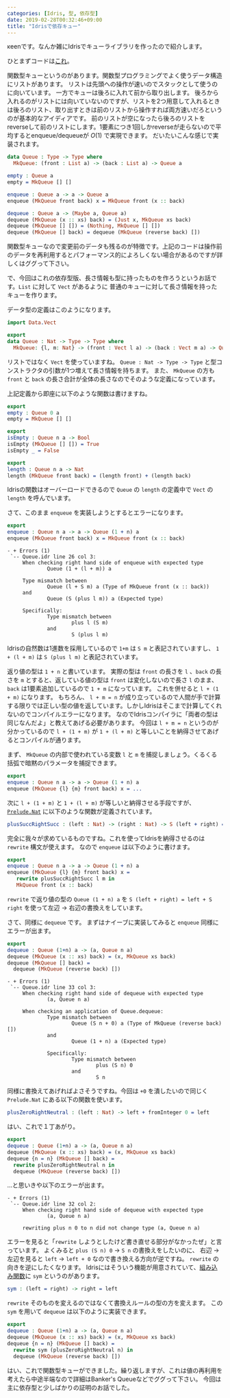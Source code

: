 ```yaml
---
categories: [Idris, 型, 依存型]
date: 2019-02-28T00:32:46+09:00
title: "Idrisで依存キュー"
---
```

κeenです。なんか雑にIdrisでキューライブラリを作ったので紹介します。

<!--more-->

ひとまずコードは[これ](https://gitlab.com/blackenedgold/idris-dependent-queue)。


関数型キューというのがあります。関数型プログラミングでよく使うデータ構造にリストがあります。
リストは先頭への操作が速いのでスタックとして使うのに向いています。
一方でキューは後ろに入れて前から取り出します。
後ろから入れるのがリストには向いていないのですが、リストを2つ用意して入れるときは後ろのリスト、取り出すときは前のリストから操作すれば両方速いだろというのが基本的なアイディアです。
前のリストが空になったら後ろのリストをreverseして前のリストにします。1要素につき1回しかreverseが走らないので平均するとenqueue/dequeueが $O(1)$ で実現できます。
だいたいこんな感じで実装されます。


```idris
data Queue : Type -> Type where
  MkQueue: (front : List a) -> (back : List a) -> Queue a

empty : Queue a
empty = MkQueue [] []

enqueue : Queue a -> a -> Queue a
enqueue (MkQueue front back) x = MkQueue front (x :: back)

dequeue : Queue a -> (Maybe a, Queue a)
dequeue (MkQueue (x :: xs) back) = (Just x, MkQueue xs back)
dequeue (MkQueue [] []) = (Nothing, MkQueue [] [])
dequeue (MkQueue [] back) = dequeue (MkQueue (reverse back) [])
```

関数型キューなので変更前のデータも残るのが特徴です。上記のコードは操作前のデータを再利用するとパフォーマンス的によろしくない場合があるのですが詳しくはググって下さい。

で、今回はこれの依存型版、長さ情報も型に持ったものを作ろうというお話です。`List` に対して `Vect` があるように 普通のキューに対して長さ情報を持ったキューを作ります。

データ型の定義はこのようになります。

```idris
import Data.Vect

export
data Queue : Nat -> Type -> Type where
  MkQueue: {l, m: Nat} -> (front : Vect l a) -> (back : Vect m a) -> Queue (l + m) a

```

リストではなく `Vect` を使っていますね。
`Queue : Nat -> Type -> Type` と型コンストラクタの引数が1つ増えて長さ情報を持ちます。
また、 `MkQueue` の方も `front` と `back` の長さ合計が全体の長さなのでそのような定義になっています。

上記定義から即座に以下のような関数は書けますね。

```idris
export
empty : Queue 0 a
empty = MkQueue [] []

export
isEmpty : Queue n a -> Bool
isEmpty (MkQueue [] []) = True
isEmpty _ = False

export
length : Queue n a -> Nat
length (MkQueue front back) = (length front) + (length back)
```


Idrisの関数はオーバーロードできるので `Queue` の `length` の定義中で `Vect` の `length` を呼んでいます。

さて、このまま `enqueue` を実装しようとするとエラーになります。


```idris
export
enqueue : Queue n a -> a -> Queue (1 + n) a
enqueue (MkQueue front back) x = MkQueue front (x :: back)

```

```text
- + Errors (1)
 `-- Queue.idr line 26 col 3:
     When checking right hand side of enqueue with expected type
             Queue (1 + (l + m)) a
     
     Type mismatch between
             Queue (l + S m) a (Type of MkQueue front (x :: back))
     and
             Queue (S (plus l m)) a (Expected type)
     
     Specifically:
             Type mismatch between
                     plus l (S m)
             and
                     S (plus l m)

```

Idrisの自然数は1進数を採用しているので `1+m` は `S m` と表記されていますし、 `1 + (l + m)` は `S (plus l m)` と表記されています。

返り値の型は `1 + n` と書いています。
実際の型は `front` の長さを `l` 、`back` の長さを `m` とすると、返している値の型は `front` は変化しないので長さ `l` のまま、 `back` は1要素追加しているので `1 + m` になっています。
これを併せると `l + (1 + m)` になります。
もちろん、 `l + m = n` が成り立っているので人間が手で計算する限りでは正しい型の値を返しています。しかしIdrisはそこまで計算してくれないのでコンパイルエラーになります。
なのでIdrisコンパイラに「両者の型は同じなんだよ」と教えてあげる必要があります。
今回は `l + m = n` というのが分かっているので `l + (1 + m)` が `1 + (l + m)` と等しいことを納得させてあげるとコンパイルが通ります。

まず、 `MkQueue` の内部で使われている変数 `l` と `m` を捕捉しましょう。くるくる括弧で暗黙のパラメータを捕捉できます。

```idris
export
enqueue : Queue n a -> a -> Queue (1 + n) a
enqueue (MkQueue {l} {m} front back) x = ...

```


次に `l + (1 + m)` と `1 + (l + m)` が等しいと納得させる手段ですが、 [`Prelude.Nat`](https://www.idris-lang.org/docs/current/prelude_doc/docs/Prelude.Nat.html) に以下のような関数が定義されています。

``` idris
plusSuccRightSucc : (left : Nat) -> (right : Nat) -> S (left + right) = left + S right
```

完全に我々が求めているものですね。これを使ってIdrisを納得させるのは `rewrite` 構文が使えます。
なので `enqueue` は以下のように書けます。

``` idris
export
enqueue : Queue n a -> a -> Queue (1 + n) a
enqueue (MkQueue {l} {m} front back) x =
   rewrite plusSuccRightSucc l m in
   MkQueue front (x :: back)
```


`rewrite` で返り値の型の `Queue (1 + n) a` を `S (left + right) = left + S right` を使って左辺 → 右辺の書換えをしています。

さて、同様に `dequeue` です。
まずはナイーブに実装してみると `enqueue` 同様にエラーが出ます。

``` idris
export
dequeue : Queue (1+n) a -> (a, Queue n a)
dequeue (MkQueue (x :: xs) back) = (x, MkQueue xs back)
dequeue (MkQueue [] back) =
  dequeue (MkQueue (reverse back) [])

```

```text
- + Errors (1)
 `-- Queue.idr line 33 col 3:
     When checking right hand side of dequeue with expected type
             (a, Queue n a)
     
     When checking an application of Queue.dequeue:
             Type mismatch between
                     Queue (S n + 0) a (Type of MkQueue (reverse back) [])
             and
                     Queue (1 + n) a (Expected type)
             
             Specifically:
                     Type mismatch between
                             plus (S n) 0
                     and
                             S n

```

同様に書換えてあげればよさそうですね。今回は `+0` を潰したいので同じく `Prelude.Nat` にある以下の関数を使います。

``` idris
plusZeroRightNeutral : (left : Nat) -> left + fromInteger 0 = left
```

はい、これで１丁あがり。

``` idris
export
dequeue : Queue (1+n) a -> (a, Queue n a)
dequeue (MkQueue (x :: xs) back) = (x, MkQueue xs back)
dequeue {n = n} (MkQueue [] back) =
  rewrite plusZeroRightNeutral n in
  dequeue (MkQueue (reverse back) [])

```

…と思いきや以下のエラーが出ます。

``` text
- + Errors (1)
 `-- Queue.idr line 32 col 2:
     When checking right hand side of dequeue with expected type
             (a, Queue n a)
     
     rewriting plus n 0 to n did not change type (a, Queue n a)

```

エラーを見ると「`rewrite` しようとしたけど書き直せる部分がなかったぜ」と言っています。
よくみると `plus (S n) 0` → `S n` の書換えをしたいのに、 右辺 → 左辺を見ると `left` → `left + 0` なので書き換える方向が逆ですね。
`rewrite` の向きを逆にしたくなります。
Idrisにはそういう機能が用意されていて、[組み込み関数](https://www.idris-lang.org/docs/current/prelude_doc/docs/[builtins].html)に `sym` というのがあります。

``` idris
sym : (left = right) -> right = left
```

`rewrite` そのものを変えるのではなくて書換えルールの型の方を変えます。
この `sym` を用いて `dequeue` は以下のように実装できます。

``` idris
export
dequeue : Queue (1+n) a -> (a, Queue n a)
dequeue (MkQueue (x :: xs) back) = (x, MkQueue xs back)
dequeue {n = n} (MkQueue [] back) =
  rewrite sym (plusZeroRightNeutral n) in
  dequeue (MkQueue (reverse back) [])

```



はい、これで関数型キューができました。繰り返しますが、これは値の再利用を考えたら中途半端なので詳細はBanker's Queueなどでググって下さい。
今回は主に依存型と少しばかりの証明のお話でした。
